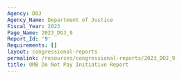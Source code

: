 ```yaml
---
Agency: DOJ
Agency_Name: Department of Justice
Fiscal_Year: 2023
Page_Name: 2023_DOJ_9
Report_Id: '9'
Requirements: []
layout: congressional-reports
permalink: /resources/congressional-reports/2023_DOJ_9
title: OMB Do Not Pay Initiative Report
---
```

